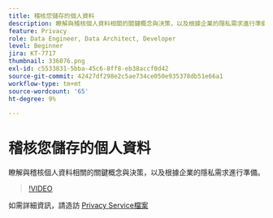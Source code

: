 ```yaml
---
title: 稽核您儲存的個人資料
description: 瞭解與稽核個人資料相關的關鍵概念與決策，以及根據企業的隱私需求進行準備。
feature: Privacy
role: Data Engineer, Data Architect, Developer
level: Beginner
jira: KT-7717
thumbnail: 336076.png
exl-id: c5533831-5bba-45c6-8ff8-eb38accf0d42
source-git-commit: 42427df298e2c5ae734ce050e935378db51e66a1
workflow-type: tm+mt
source-wordcount: '65'
ht-degree: 9%

---
```


# 稽核您儲存的個人資料

瞭解與稽核個人資料相關的關鍵概念與決策，以及根據企業的隱私需求進行準備。

>[!VIDEO](https://video.tv.adobe.com/v/336076?quality=12&learn=on)

如需詳細資訊，請造訪 [Privacy Service檔案](https://experienceleague.adobe.com/docs/experience-platform/privacy/home.html?lang=zh-Hant)